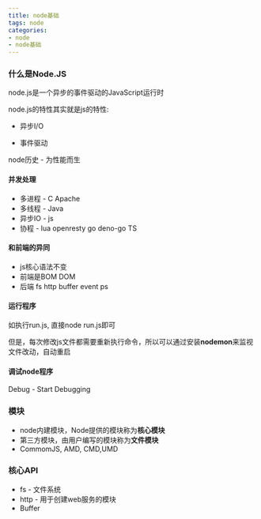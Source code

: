 ```yaml
---
title: node基础
tags: node
categories:
- node
- node基础
---
```


### 什么是Node.JS

node.js是一个异步的事件驱动的JavaScript运行时

node.js的特性其实就是js的特性:

- 异步I/O

- 事件驱动

node历史 - 为性能而生

#### 并发处理

- 多进程 - C Apache
- 多线程 - Java
- 异步IO - js
- 协程 - lua openresty go deno-go TS

#### 和前端的异同

- js核心语法不变
- 前端是BOM DOM
- 后端 fs http buffer event ps

#### 运行程序

如执行run.js, 直接node run.js即可

但是，每次修改js文件都需要重新执行命令，所以可以通过安装**nodemon**来监视文件改动，自动重启

#### 调试node程序

Debug - Start Debugging

### 模块

- node内建模块，Node提供的模块称为**核心模块**
- 第三方模块，由用户编写的模块称为**文件模块**
- CommomJS, AMD, CMD,UMD

### 核心API

- fs - 文件系统
- http - 用于创建web服务的模块
- Buffer

